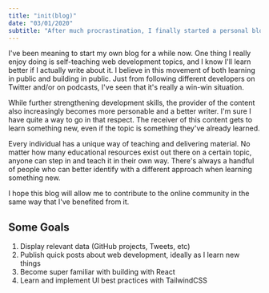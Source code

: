 ```yaml
---
title: "init(blog)"
date: "03/01/2020"
subtitle: "After much procrastination, I finally started a personal blog"
---
```


I've been meaning to start my own blog for a while now. One thing I really enjoy doing is self-teaching web development topics, and I know I'll learn better if I actually write about it. I believe in this movement of both learning in public and building in public. Just from following different developers on Twitter and/or on podcasts, I've seen that it's really a win-win situation. 

While further strengthening development skills, the provider of the content also increasingly becomes more personable and a better writer. I'm sure I have quite a way to go in that respect. The receiver of this content gets to learn something new, even if the topic is something they've already learned. 

Every individual has a unique way of teaching and delivering material. No matter how many educational resources exist out there on a certain topic, anyone can step in and teach it in their own way. There's always a handful of people who can better identify with a different approach when learning something new.

I hope this blog will allow me to contribute to the online community in the same way that I've benefited from it.

## Some Goals

1. Display relevant data (GitHub projects, Tweets, etc)
2. Publish quick posts about web development, ideally as I learn new things
3. Become super familiar with building with React
4. Learn and implement UI best practices with TailwindCSS